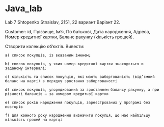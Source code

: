# Java_lab
Lab 7
Shtopenko Stnaislav, 2151, 22 вариант
Варіант 22.

Customer: id, Прізвище, Ім’я, По батькові, Дата народження, Адреса, Номер кредитної картки, Баланс рахунку (кількість грошей).

Створити колекцію об’єктів. Вивести:

    a) список покупців, із вказаним іменем;

    b) список покупців, у яких номер кредитної картки знаходиться в заданому інтервалі;

    c) кількість та список покупців, які мають заборгованість (від’ємний баланс на карті) в порядку зростання заборгованості

    d) список покупців, упорядкований за зростанням балансу рахунку, а при рівності балансів – за номером кредитної картки

    e) список років народження покупців, зареєстрованих у програмі без повторів

    f) для кожного року народження визначити покупця, що має найбільшу кількість грошей на картці

